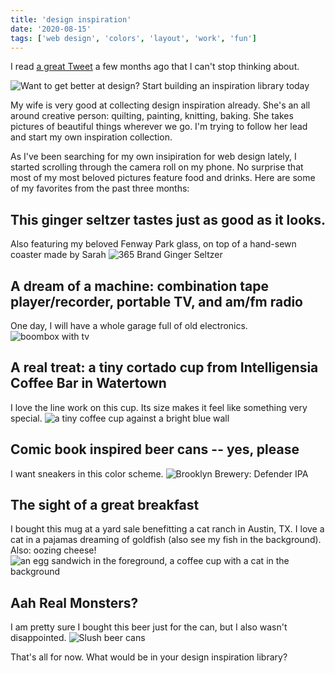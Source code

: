 ```yaml
---
title: 'design inspiration'
date: '2020-08-15'
tags: ['web design', 'colors', 'layout', 'work', 'fun']
---
```

I read [a great Tweet](https://twitter.com/jackmcdade/status/1275449401759035399?s=20) a few months ago that I can't stop thinking about. 

![Want to get better at design? Start building an inspiration library today](/images/tweet.png)

My wife is very good at collecting design inspiration already. She's an all around creative person: quilting, painting, knitting, baking. She takes pictures of beautiful things wherever we go. I'm trying to follow her lead and start my own inspiration collection.

As I've been searching for my own insipiration for web design lately, I started scrolling through the camera roll on my phone. No surprise that most of my most beloved pictures feature food and drinks. Here are some of my favorites from the past three months: 

## This ginger seltzer tastes just as good as it looks.
Also featuring my beloved Fenway Park glass, on top of a hand-sewn coaster made by Sarah
![365 Brand Ginger Seltzer](/images/fenwayginger.jpg)

## A dream of a machine: combination tape player/recorder, portable TV, and am/fm radio
One day, I will have a whole garage full of old electronics. 
![boombox with tv](/images/boombox.jpg)

## A real treat: a tiny cortado cup from Intelligensia Coffee Bar in Watertown
I love the line work on this cup. Its size makes it feel like something very special.
![a tiny coffee cup against a bright blue wall](/images/coffee.jpg)

## Comic book inspired beer cans -- yes, please
I want sneakers in this color scheme.
![Brooklyn Brewery: Defender IPA](/images/defender.jpg)

## The sight of a great breakfast
I bought this mug at a yard sale benefitting a cat ranch in Austin, TX. I love a cat in a pajamas dreaming of goldfish (also see my fish in the background). Also: oozing cheese!
![an egg sandwich in the foreground, a coffee cup with a cat in the background](/images/eggmug.jpg)

## Aah Real Monsters?
I am pretty sure I bought this beer just for the can, but I also wasn't disappointed.
![Slush beer cans](/images/slush.jpg)


That's all for now. What would be in your design inspiration library?